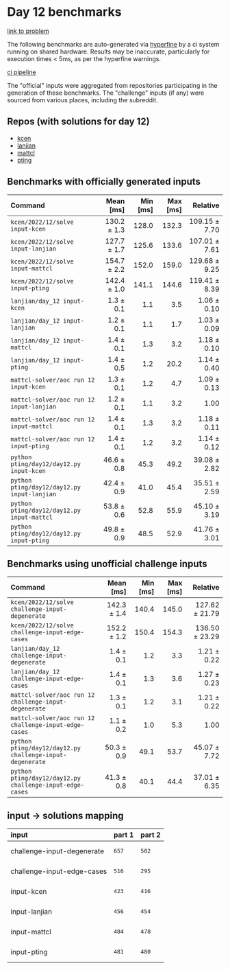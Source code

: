 # Day 12 benchmarks

[link to problem](http://adventofcode.com/2022/day/12)

The following benchmarks are auto-generated via [hyperfine](https://github.com/sharkdp/hyperfine) by a ci system running on shared hardware. Results may be inaccurate, particularly for execution times < 5ms, as per the hyperfine warnings.

[ci pipeline](http://ci.papercode.net:8080/teams/aoc2022/pipelines/aoc-compare-2022)

The "official" inputs were aggregated from repositories participating in the generation of these benchmarks. The "challenge" inputs (if any) were sourced from various places, including the subreddit.

## Repos (with solutions for day 12)


- [kcen](https://github.com/kcen/AdventOfCode)
- [lanjian](https://github.com/LanJian/aoc-2022)
- [mattcl](https://github.com/mattcl/aoc2022)
- [pting](https://github.com/pting/aoc2022)

## Benchmarks with officially generated inputs
| Command | Mean [ms] | Min [ms] | Max [ms] | Relative |
|:---|---:|---:|---:|---:|
| `kcen/2022/12/solve input-kcen` | 130.2 ± 1.3 | 128.0 | 132.3 | 109.15 ± 7.70 |
| `kcen/2022/12/solve input-lanjian` | 127.7 ± 1.7 | 125.6 | 133.6 | 107.01 ± 7.61 |
| `kcen/2022/12/solve input-mattcl` | 154.7 ± 2.2 | 152.0 | 159.0 | 129.68 ± 9.25 |
| `kcen/2022/12/solve input-pting` | 142.4 ± 1.0 | 141.1 | 144.6 | 119.41 ± 8.39 |
| `lanjian/day_12 input-kcen` | 1.3 ± 0.1 | 1.1 | 3.5 | 1.06 ± 0.10 |
| `lanjian/day_12 input-lanjian` | 1.2 ± 0.1 | 1.1 | 1.7 | 1.03 ± 0.09 |
| `lanjian/day_12 input-mattcl` | 1.4 ± 0.1 | 1.3 | 3.2 | 1.18 ± 0.10 |
| `lanjian/day_12 input-pting` | 1.4 ± 0.5 | 1.2 | 20.2 | 1.14 ± 0.40 |
| `mattcl-solver/aoc run 12 input-kcen` | 1.3 ± 0.1 | 1.2 | 4.7 | 1.09 ± 0.13 |
| `mattcl-solver/aoc run 12 input-lanjian` | 1.2 ± 0.1 | 1.1 | 3.2 | 1.00 |
| `mattcl-solver/aoc run 12 input-mattcl` | 1.4 ± 0.1 | 1.3 | 3.2 | 1.18 ± 0.11 |
| `mattcl-solver/aoc run 12 input-pting` | 1.4 ± 0.1 | 1.2 | 3.2 | 1.14 ± 0.12 |
| `python pting/day12/day12.py input-kcen` | 46.6 ± 0.8 | 45.3 | 49.2 | 39.08 ± 2.82 |
| `python pting/day12/day12.py input-lanjian` | 42.4 ± 0.9 | 41.0 | 45.4 | 35.51 ± 2.59 |
| `python pting/day12/day12.py input-mattcl` | 53.8 ± 0.6 | 52.8 | 55.9 | 45.10 ± 3.19 |
| `python pting/day12/day12.py input-pting` | 49.8 ± 0.9 | 48.5 | 52.9 | 41.76 ± 3.01 |
## Benchmarks using unofficial challenge inputs
| Command | Mean [ms] | Min [ms] | Max [ms] | Relative |
|:---|---:|---:|---:|---:|
| `kcen/2022/12/solve challenge-input-degenerate` | 142.3 ± 1.4 | 140.4 | 145.0 | 127.62 ± 21.79 |
| `kcen/2022/12/solve challenge-input-edge-cases` | 152.2 ± 1.2 | 150.4 | 154.3 | 136.50 ± 23.29 |
| `lanjian/day_12 challenge-input-degenerate` | 1.4 ± 0.1 | 1.2 | 3.3 | 1.21 ± 0.22 |
| `lanjian/day_12 challenge-input-edge-cases` | 1.4 ± 0.1 | 1.3 | 3.6 | 1.27 ± 0.23 |
| `mattcl-solver/aoc run 12 challenge-input-degenerate` | 1.3 ± 0.1 | 1.2 | 3.1 | 1.21 ± 0.22 |
| `mattcl-solver/aoc run 12 challenge-input-edge-cases` | 1.1 ± 0.2 | 1.0 | 5.3 | 1.00 |
| `python pting/day12/day12.py challenge-input-degenerate` | 50.3 ± 0.9 | 49.1 | 53.7 | 45.07 ± 7.72 |
| `python pting/day12/day12.py challenge-input-edge-cases` | 41.3 ± 0.8 | 40.1 | 44.4 | 37.01 ± 6.35 |

## input -> solutions mapping
|input|part 1|part 2|
|:---|:---|:---|
|challenge-input-degenerate|<pre>657</pre>|<pre>502</pre>|
|challenge-input-edge-cases|<pre>516</pre>|<pre>295</pre>|
|input-kcen|<pre>423</pre>|<pre>416</pre>|
|input-lanjian|<pre>456</pre>|<pre>454</pre>|
|input-mattcl|<pre>484</pre>|<pre>478</pre>|
|input-pting|<pre>481</pre>|<pre>480</pre>|
